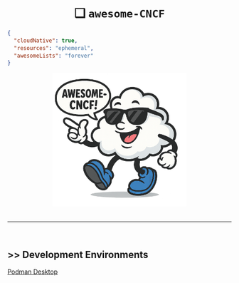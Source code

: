 <h1 align="center">❑ <code>awesome-CNCF</code></h1>


```json
{
  "cloudNative": true,
  "resources": "ephemeral",
  "awesomeLists": "forever"
}
```
<p align="center"> <img src="assets/logoSunny.png" alt="Awesome Cloud Mascot" width="300"/><br><br> </p>

---

&nbsp;  

## >> Development Environments

[Podman Desktop](https://github.com/podman-desktop/podman-desktop.git)

